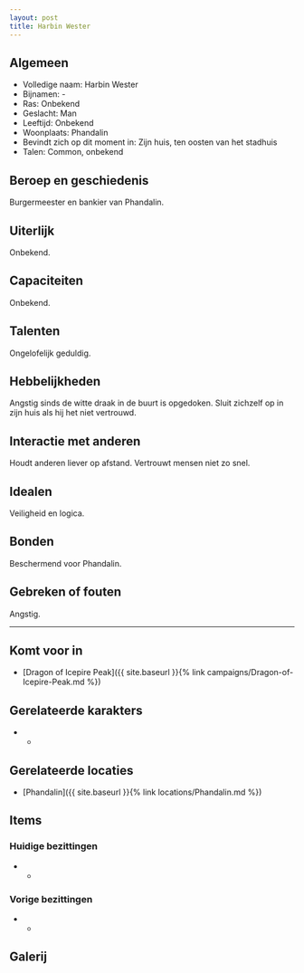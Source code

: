```yaml
---
layout: post
title: Harbin Wester
---
```


## Algemeen
* Volledige naam: Harbin Wester
* Bijnamen: -
* Ras: Onbekend
* Geslacht: Man
* Leeftijd: Onbekend
* Woonplaats: Phandalin
* Bevindt zich op dit moment in: Zijn huis, ten oosten van het stadhuis
* Talen: Common, onbekend

## Beroep en geschiedenis
Burgermeester en bankier van Phandalin.

## Uiterlijk
Onbekend.

## Capaciteiten
Onbekend.

## Talenten
Ongelofelijk geduldig.

## Hebbelijkheden
Angstig sinds de witte draak in de buurt is opgedoken. Sluit zichzelf op in zijn huis als hij het niet vertrouwd.

## Interactie met anderen
Houdt anderen liever op afstand. Vertrouwt mensen niet zo snel.

## Idealen
Veiligheid en logica.

## Bonden
Beschermend voor Phandalin.

## Gebreken of fouten
Angstig.

---

## Komt voor in
* [Dragon of Icepire Peak]({{ site.baseurl }}{% link campaigns/Dragon-of-Icepire-Peak.md %})

## Gerelateerde karakters
* -

## Gerelateerde locaties
* [Phandalin]({{ site.baseurl }}{% link locations/Phandalin.md %})

## Items

### Huidige bezittingen
* -

### Vorige bezittingen
* -

## Galerij
